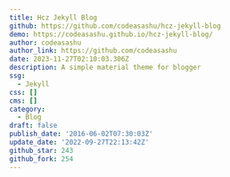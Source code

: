 ```yaml
---
title: Hcz Jekyll Blog
github: https://github.com/codeasashu/hcz-jekyll-blog
demo: https://codeasashu.github.io/hcz-jekyll-blog/
author: codeasashu
author_link: https://github.com/codeasashu
date: 2023-11-27T02:10:03.306Z
description: A simple material theme for blogger
ssg:
  - Jekyll
css: []
cms: []
category:
  - Blog
draft: false
publish_date: '2016-06-02T07:30:03Z'
update_date: '2022-09-27T22:13:42Z'
github_star: 243
github_fork: 254
---
```

